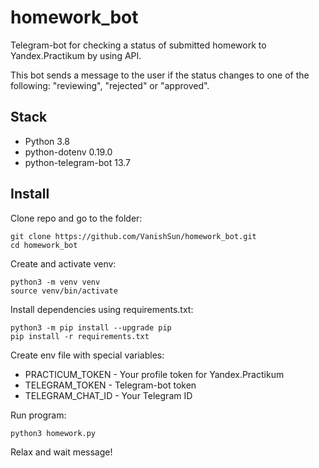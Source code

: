 # homework_bot

Telegram-bot for checking a status of submitted homework to Yandex.Practikum by using API.

This bot sends a message to the user if the status changes to one of the following: "reviewing", "rejected" or "approved".

## Stack

* Python 3.8
* python-dotenv 0.19.0
* python-telegram-bot 13.7

## Install

Clone repo and go to the folder:
````
git clone https://github.com/VanishSun/homework_bot.git
cd homework_bot
````
Create and activate venv:
````
python3 -m venv venv
source venv/bin/activate
````
Install dependencies using requirements.txt:
````
python3 -m pip install --upgrade pip
pip install -r requirements.txt
````
Create env file with special variables:

* PRACTICUM_TOKEN - Your profile token for Yandex.Practikum
* TELEGRAM_TOKEN - Telegram-bot token
* TELEGRAM_CHAT_ID - Your Telegram ID

Run program:
````
python3 homework.py
````

Relax and wait message!